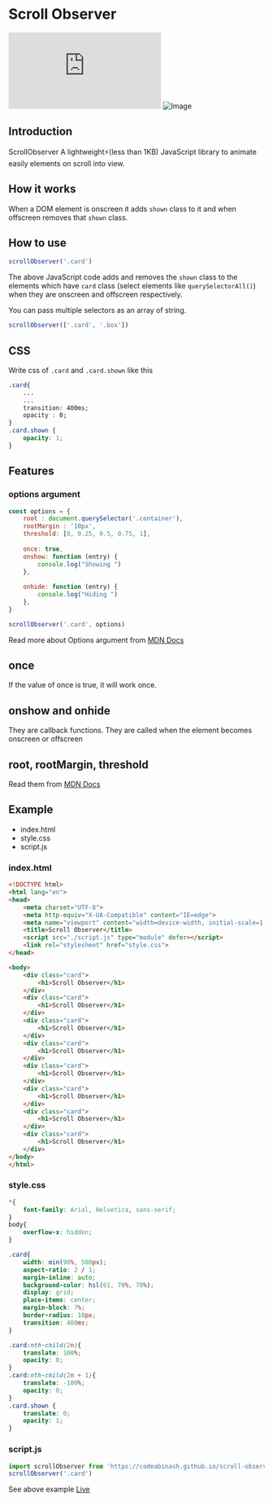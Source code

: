 # Scroll Observer
![Image](https://img.shields.io/github/size/codeabinash/scroll-observer/index.min.js)
![Image](https://img.shields.io/github/license/codeabinash/scroll-observer)

## Introduction
ScrollObserver A lightweight⚡(less than 1KB) JavaScript library to animate easily elements on scroll into view.
## How it works
When a DOM element is onscreen it adds `shown` class to it and when offscreen removes that `shown` class.
## How to use
```js
scrollObserver('.card')
```

The above JavaScript code adds and removes the `shown` class to the elements which have `card` class (select elements like `querySelectorAll()`) when they are onscreen and offscreen respectively.


You can pass multiple selectors as an array of string.
```js
scrollObserver(['.card', '.box'])
```


## CSS
Write css of `.card` and `.card.shown` like this
```css
.card{
    ...
    ...
    transition: 400ms;
    opacity : 0;
}
.card.shown {
    opacity: 1;
}
```

## Features
### options argument
```js
const options = {
    root : document.querySelector('.container'),
    rootMargin : '10px',
    threshold: [0, 0.25, 0.5, 0.75, 1],
    
    once: true,
    onshow: function (entry) {
        console.log("Showing ")
    },
    
    onhide: function (entry) {
        console.log("Hiding ")
    },
}

scrollObserver('.card', options)
```
Read more about Options argument from [MDN Docs ](https://developer.mozilla.org/en-US/docs/Web/API/Intersection_Observer_API#creating_an_intersection_observer) 

## once
If the value of once is true, it will work once.

## onshow and onhide
They are callback functions. They are called when the element becomes onscreen or offscreen

## root, rootMargin, threshold
Read them from [MDN Docs](https://developer.mozilla.org/en-US/docs/Web/API/Intersection_Observer_API#creating_an_intersection_observer)







## Example
- index.html
- style.css
- script.js


### index.html
```html
<!DOCTYPE html>
<html lang="en">
<head>
    <meta charset="UTF-8">
    <meta http-equiv="X-UA-Compatible" content="IE=edge">
    <meta name="viewport" content="width=device-width, initial-scale=1.0">
    <title>Scroll Observer</title>
    <script src="./script.js" type="module" defer></script>
    <link rel="stylesheet" href="style.css">
</head>

<body>
    <div class="card">
        <h1>Scroll Observer</h1>
    </div>
    <div class="card">
        <h1>Scroll Observer</h1>
    </div>
    <div class="card">
        <h1>Scroll Observer</h1>
    </div>
    <div class="card">
        <h1>Scroll Observer</h1>
    </div>
    <div class="card">
        <h1>Scroll Observer</h1>
    </div>
    <div class="card">
        <h1>Scroll Observer</h1>
    </div>
    <div class="card">
        <h1>Scroll Observer</h1>
    </div>
    <div class="card">
        <h1>Scroll Observer</h1>
    </div>
</body>
</html>
```


### style.css
```css
*{
    font-family: Arial, Helvetica, sans-serif;
}
body{
    overflow-x: hidden;
}

.card{
    width: min(90%, 500px);
    aspect-ratio: 2 / 1;
    margin-inline: auto;
    background-color: hsl(61, 70%, 70%);
    display: grid;
    place-items: center;
    margin-block: 7%;
    border-radius: 10px;
    transition: 400ms;
}

.card:nth-child(2n){
    translate: 100%;
    opacity: 0;
}
.card:nth-child(2n + 1){
    translate: -100%;
    opacity: 0;
}
.card.shown {
    translate: 0;
    opacity: 1;
}
```

### script.js
```js
import scrollObserver from 'https://codeabinash.github.io/scroll-observer/index.min.js'
scrollObserver('.card')
```

See above example [Live](https://codeabinash.github.io/scroll-observer/example/)
